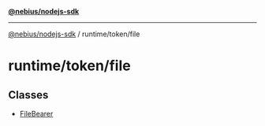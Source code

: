 [**@nebius/nodejs-sdk**](../../../README.md)

***

[@nebius/nodejs-sdk](../../../README.md) / runtime/token/file

# runtime/token/file

## Classes

- [FileBearer](classes/FileBearer.md)
